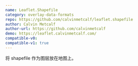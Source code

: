 ```yaml
---
name: Leaflet.Shapefile
category: overlay-data-formats
repo: https://github.com/calvinmetcalf/leaflet.shapefile
author: Calvin Metcalf
author-url: https://github.com/calvinmetcalf
demo: https://leaflet.calvinmetcalf.com/
compatible-v0:
compatible-v1: true
---
```


将 shapefile 作为图层放在地图上。
